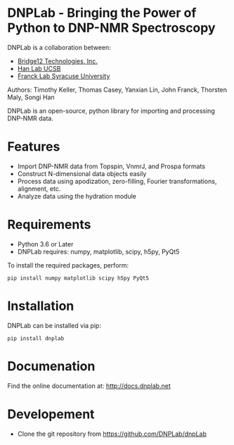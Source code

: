 # DNPLab - Bringing the Power of Python to DNP-NMR Spectroscopy

DNPLab is a collaboration between:
- [Bridge12 Technologies, Inc.](http://www.bridge12.com/)
- [Han Lab UCSB](https://han.chem.ucsb.edu/)
- [Franck Lab Syracuse University](https://jmfrancklab.github.io/)

Authors:
Timothy Keller, Thomas Casey, Yanxian Lin, John Franck, Thorsten Maly, Songi Han

DNPLab is an open-source, python library for importing and processing DNP-NMR data.

# Features

  - Import DNP-NMR data from Topspin, VnmrJ, and Prospa formats
  - Construct N-dimensional data objects easily
  - Process data using apodization, zero-filling, Fourier transformations, alignment, etc.
  - Analyze data using the hydration module

# Requirements

  - Python 3.6 or Later
  - DNPLab requires: numpy, matplotlib, scipy, h5py, PyQt5

To install the required packages, perform:
```console
pip install numpy matplotlib scipy h5py PyQt5
```

# Installation

DNPLab can be installed via pip:

```console
pip install dnplab
```

# Documenation

Find the online documentation at: http://docs.dnplab.net

# Developement 

  - Clone the git repository from https://github.com/DNPLab/dnpLab